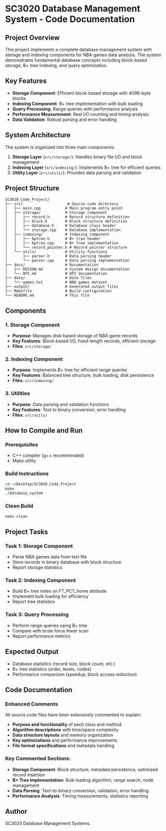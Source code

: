 # SC3020 Database Management System - Code Documentation

## Project Overview
This project implements a complete database management system with storage and indexing components for NBA games data analysis. The system demonstrates fundamental database concepts including block-based storage, B+ tree indexing, and query optimization.

## Key Features

- **Storage Component**: Efficient block-based storage with 4096-byte blocks
- **Indexing Component**: B+ tree implementation with bulk loading
- **Query Processing**: Range queries with performance analysis
- **Performance Measurement**: Real I/O counting and timing analysis
- **Data Validation**: Robust parsing and error handling

## System Architecture

The system is organized into three main components:

1. **Storage Layer** (`src/storage/`): Handles binary file I/O and block management
2. **Indexing Layer** (`src/indexing/`): Implements B+ tree for efficient queries
3. **Utility Layer** (`src/utils/`): Provides data parsing and validation

## Project Structure
```
SC3020_Code_Project/
├── src/                    # Source code directory
│   ├── main.cpp           # Main program entry point
│   ├── storage/           # Storage component
│   │   ├── record.h       # Record structure definition
│   │   ├── block.h        # Block structure definition
│   │   ├── database.h     # Database class header
│   │   └── storage.cpp    # Database implementation
│   ├── indexing/          # Indexing component
│   │   ├── bptree.h       # B+ tree header
│   │   ├── bptree.cpp     # B+ tree implementation
│   │   └── record_pointer.h # Record pointer structure
│   └── utils/             # Utility functions
│       ├── parser.h       # Data parsing header
│       └── parser.cpp     # Data parsing implementation
├── docs/                  # Documentation
│   ├── DESIGN.md          # System design documentation
│   └── API.md             # API documentation
├── data/                  # Data files
│   └── games.txt          # NBA games dataset
├── output/                # Generated output files
├── Makefile               # Build configuration
└── README.md              # This file
```

## Components

### 1. Storage Component
- **Purpose**: Manages disk-based storage of NBA game records
- **Key Features**: Block-based I/O, fixed-length records, efficient storage
- **Files**: `src/storage/`

### 2. Indexing Component  
- **Purpose**: Implements B+ tree for efficient range queries
- **Key Features**: Balanced tree structure, bulk loading, disk persistence
- **Files**: `src/indexing/`

### 3. Utilities
- **Purpose**: Data parsing and validation functions
- **Key Features**: Text to binary conversion, error handling
- **Files**: `src/utils/`

## How to Compile and Run

### Prerequisites
- C++ compiler (g++ recommended)
- Make utility

### Build Instructions
```bash
cd ~/Desktop/SC3020_Code_Project
make
./database_system
```

### Clean Build
```bash
make clean
```

## Project Tasks

### Task 1: Storage Component
- Parse NBA games data from text file
- Store records in binary database with block structure
- Report storage statistics

### Task 2: Indexing Component
- Build B+ tree index on FT_PCT_home attribute
- Implement bulk loading for efficiency
- Report tree statistics

### Task 3: Query Processing
- Perform range queries using B+ tree
- Compare with brute force linear scan
- Report performance metrics

## Expected Output
- Database statistics (record size, block count, etc.)
- B+ tree statistics (order, levels, nodes)
- Performance comparison (speedup, block access reduction)

## Code Documentation

### Enhanced Comments
All source code files have been extensively commented to explain:
- **Purpose and functionality** of each class and method
- **Algorithm descriptions** with time/space complexity
- **Data structure layouts** and memory organization
- **Key optimizations** and performance improvements
- **File format specifications** and metadata handling

### Key Commented Sections:
- **Storage Component**: Block structure, metadata persistence, optimized record insertion
- **B+ Tree Implementation**: Bulk loading algorithm, range search, node management
- **Data Parsing**: Text-to-binary conversion, validation, error handling
- **Performance Analysis**: Timing measurements, statistics reporting

## Author
SC3020 Database Management Systems.
